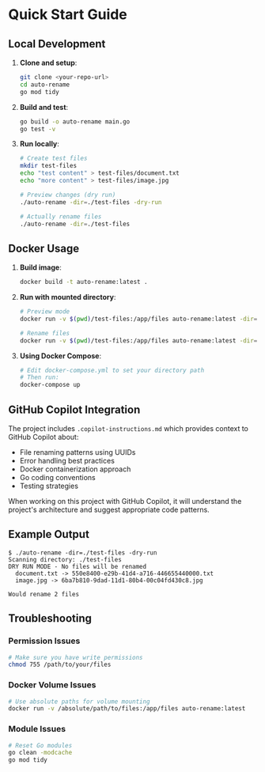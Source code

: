 # Quick Start Guide

## Local Development

1. **Clone and setup**:
   ```bash
   git clone <your-repo-url>
   cd auto-rename
   go mod tidy
   ```

2. **Build and test**:
   ```bash
   go build -o auto-rename main.go
   go test -v
   ```

3. **Run locally**:
   ```bash
   # Create test files
   mkdir test-files
   echo "test content" > test-files/document.txt
   echo "more content" > test-files/image.jpg
   
   # Preview changes (dry run)
   ./auto-rename -dir=./test-files -dry-run
   
   # Actually rename files
   ./auto-rename -dir=./test-files
   ```

## Docker Usage

1. **Build image**:
   ```bash
   docker build -t auto-rename:latest .
   ```

2. **Run with mounted directory**:
   ```bash
   # Preview mode
   docker run -v $(pwd)/test-files:/app/files auto-rename:latest -dir=/app/files -dry-run
   
   # Rename files
   docker run -v $(pwd)/test-files:/app/files auto-rename:latest -dir=/app/files
   ```

3. **Using Docker Compose**:
   ```bash
   # Edit docker-compose.yml to set your directory path
   # Then run:
   docker-compose up
   ```

## GitHub Copilot Integration

The project includes `.copilot-instructions.md` which provides context to GitHub Copilot about:

- File renaming patterns using UUIDs
- Error handling best practices
- Docker containerization approach
- Go coding conventions
- Testing strategies

When working on this project with GitHub Copilot, it will understand the project's architecture and suggest appropriate code patterns.

## Example Output

```
$ ./auto-rename -dir=./test-files -dry-run
Scanning directory: ./test-files
DRY RUN MODE - No files will be renamed
  document.txt -> 550e8400-e29b-41d4-a716-446655440000.txt
  image.jpg -> 6ba7b810-9dad-11d1-80b4-00c04fd430c8.jpg

Would rename 2 files
```

## Troubleshooting

### Permission Issues
```bash
# Make sure you have write permissions
chmod 755 /path/to/your/files
```

### Docker Volume Issues
```bash
# Use absolute paths for volume mounting
docker run -v /absolute/path/to/files:/app/files auto-rename:latest
```

### Module Issues
```bash
# Reset Go modules
go clean -modcache
go mod tidy
```
